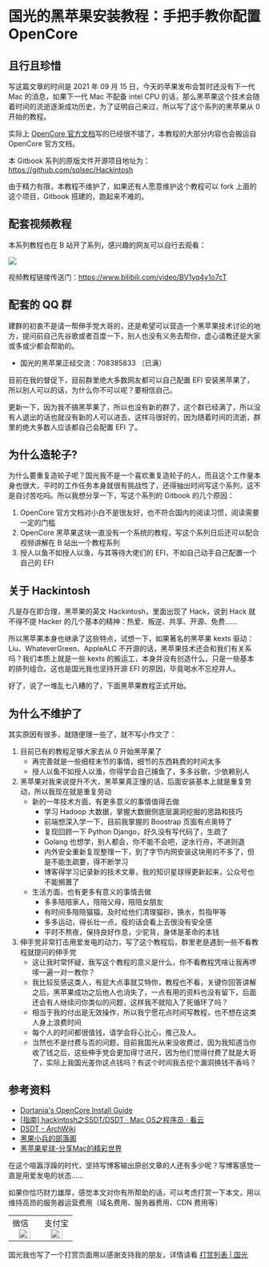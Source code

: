# 国光的黑苹果安装教程：手把手教你配置 OpenCore

##  且行且珍惜

写这篇文章的时间是 2021 年 09 月 15 日，今天的苹果发布会暂时还没有下一代 Mac 的消息，如果下一代 Mac 不配备 intel CPU 的话，那么黑苹果这个技术会随着时间的流逝逐渐成功历史，为了证明自己来过，所以写了这个系列的黑苹果从 0 开始的教程。

实际上 [OpenCore 官方文档](https://dortania.github.io/OpenCore-Install-Guide/)写的已经很不错了，本教程的大部分内容也会搬运自 OpenCore 官方文档。

本 Gitbook 系列的原版文件开源项目地址为：https://github.com/sqlsec/Hackintosh

由于精力有限，本教程不维护了，如果还有人愿意维护这个教程可以 fork 上面的这个项目，Gitbook 搭建的，跑起来不难的。



## 配套视频教程

本系列教程也在 B 站开了系列，感兴趣的网友可以自行去观看：

![](https://image.3001.net/images/20220202/16438093107511.png) 

 视频教程链接传送门：https://www.bilibili.com/video/BV1yq4y1o7cT

## 配套的 QQ 群

建群的初衷不是请一帮伸手党大哥的，还是希望可以营造一个黑苹果技术讨论的地方，提问前自己先谷歌或者百度一下，别人也没有义务去帮你，虚心请教还是大家或多或少都会帮助的。

- 国光的黑苹果正经交流：708385833 （已满）

目前在我的督促下，目前群里绝大多数网友都可以自己配置 EFI 安装黑苹果了，所以别人可以的话，为什么你不可以呢？要相信自己。

更新一下，因为我不搞黑苹果了，所以也没有新的群了，这个群已经满了，所以没有人退出的话也就没有新的人可以进去，这样马很好的，因为随着时间的流逝，群里的绝大多数人应该都自己会配置 EFI 了。

## 为什么造轮子?

为什么要重复造轮子呢？国光我不是一个喜欢重复造轮子的人，而且这个工作量本身也很大，平时的工作任务本身就很有挑战性了，还得抽出时间写这个系列，这不是自讨苦吃吗。所以我想分享一下，写这个系列的 Gitbook 的几个原因：

1. OpenCore 官方文档对小白不是很友好，也不符合国内的阅读习惯，阅读需要一定的门槛
2. OpenCore 黑苹果这块一直没有一个系统的教程，写这个系列日后还可以配合视频讲解在 B 站出一个教程系列
3. 授人以鱼不如授人以渔，与其等待大佬们的 EFI，不如自己动手自己配置一个自己的 EFI

## 关于 Hackintosh

凡是存在即合理，黑苹果的英文 Hackintosh，里面出现了 Hack，说到 Hack 就不得不提 Hacker 的几个基本的精神：热爱、叛逆、共享、开源、免费......

所以黑苹果本身也继承了这些特点，试想一下，如果著名的黑苹果 kexts 驱动：Liu、WhateverGreen、AppleALC 不开源的话，黑苹果技术还会和我们有关系吗？我们本质上就是一些 kexts 的搬运工，本身并没有创造什么，只是一些基本的排列组合。这也是国光我也坚持开源 EFI 的原因，毕竟喝水不忘挖井人。

好了，说了一堆乱七八糟的了，下面黑苹果教程正式开始。

## 为什么不维护了

其实原因有很多，就随便理一些了，就不写小作文了：

1. 目前已有的教程足够大家去从 0 开始黑苹果了
   - 再完善就是一些细枝末节的事情，细节的东西耗费的时间太多
   - 授人以鱼不如授人以渔，你得学会自己捕鱼了，多多谷歌，少依赖别人
2. 黑苹果对我来说提升不大，黑苹果真正懂的话，后面安装基本上就是重复劳动，所以我现在就是重复劳动
   - 新的一年技术方面，有更多意义的事情值得去做
     - 学习 Hadoop 大数据，掌握大数据侧底层漏洞挖掘的思路和技巧
     - 前端想深入学一下，目前我掌握的 Boostrap 页面有点奥特了
     - 复现回顾一下 Python Django，好久没有写代码了，生疏了
     - Golang 也想学，别人都会，你不能不会吧，逆水行舟，不进则退
     - 内外安全重新复现整理一下，到了字节内网安装这块用的不多了，但是不能生疏要，得不断学习
     - 博客得学习记录新的技术文章，我的知识星球得更新起来，公众号也不能搁置了
   - 生活方面，也有更多有意义的事情去做
     - 多多陪陪家人，陪陪父母，陪陪女朋友
     - 有时间多陪陪猫猫，及时给他们清理猫砂，换水，剪指甲等
     - 多多运动，得长壮一点，瘦的话会看上去很没有安全感
     - 平时不熬夜，保持良好作息，少驼背，身体是革命的本钱
3. 伸手党非常打击用爱发电的动力，写了这个教程后，群里老是遇到一些不看教程就提问的伸手党
   - 这让我时常怀疑，我写这个教程的意义是什么，你不看教程凭啥让我再啰嗦一遍一对一教你？
   - 我比较反感这类人，有屁大点事就艾特你，教程也不看，关键你回答讲解之后，黑苹果成功之后他人也消失了，一点有用的资料也没有留下，后面还会有人继续问你类似的问题，这样我不就陷入了死循环了吗？
   - 相当于我的付出是无效操作，所以我宁愿花点时间写教程，也不想在这类人身上浪费时间
   - 每个人的时间都很值钱，请学会将心比心，推己及人。
   - 当然也不是付费与否的问题，目前我国光从来没收费过，因为我知道当你收了钱之后，这些伸手党会更加得寸进尺，因为他们觉得付费了就是大哥了，实际上我国光差你这点钱吗？有这个时间我去挖个漏洞换钱不香吗？

## 参考资料

- [Dortania's OpenCore Install Guide](https://dortania.github.io/OpenCore-Install-Guide/) 
- [[指南] hackintosh之SSDT/DSDT · Mac OS之程序员 · 看云](https://www.kancloud.cn/chandler/mac_os/482278#SSDTDSDT_9) 
- [DSDT - ArchWiki](https://wiki.archlinux.org/title/DSDT) 
- [黑果小兵的部落阁](https://blog.daliansky.net/)
- [黑苹果星球-分享Mac的精彩世界](https://heipg.cn/) 



在这个喧嚣浮躁的时代，坚持写博客输出原创文章的人还有多少呢？写博客感觉一直是用爱发电的状态......

如果你恰巧财力雄厚，感觉本文对你有所帮助的话，可以考虑打赏一下本文，用以维持高昂的服务器运营费用（域名费用、服务器费用、CDN 费用等）

<table>
    <tr>
        <td>微信
            <center><img src="https://image.3001.net/images/20200421/1587449920128.jpg" width="70%"></center>
        </td>
        <td width="50%">
          支付宝
            <center><img src="https://image.3001.net/images/20200421/15874503376388.jpg" width="70%"></center>
        </td>
    </tr>
</table>




国光我也写了一个打赏页面用以感谢支持我的朋友，详情请看 [打赏列表 | 国光](https://www.sqlsec.com/dashang.html)

